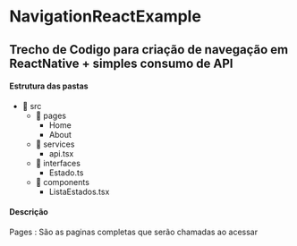 # NavigationReactExample
## Trecho de Codigo para criação de navegação em ReactNative + simples consumo de API

#### Estrutura das pastas

* :file_folder: src
  * :file_folder: pages
    *  Home
    * About
  * :file_folder: services
    * api.tsx
  * :file_folder: interfaces
    * Estado.ts
  * :file_folder: components
    * ListaEstados.tsx
  
#### Descrição
Pages : São as paginas completas que serão chamadas ao acessar 

  
